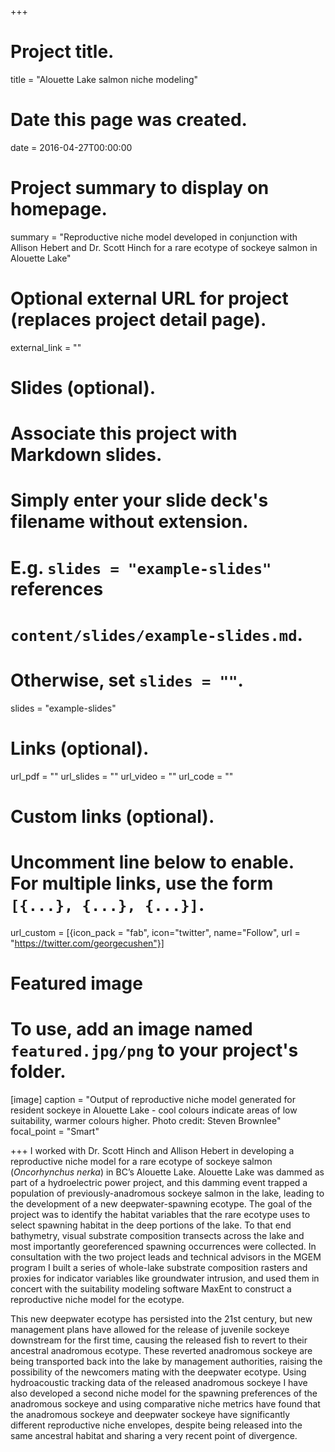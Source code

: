 +++
# Project title.
title = "Alouette Lake salmon niche modeling"

# Date this page was created.
date = 2016-04-27T00:00:00

# Project summary to display on homepage.
summary = "Reproductive niche model developed in conjunction with Allison Hebert and Dr. Scott Hinch for a rare ecotype of sockeye salmon in Alouette Lake"

# Optional external URL for project (replaces project detail page).
external_link = ""

# Slides (optional).
#   Associate this project with Markdown slides.
#   Simply enter your slide deck's filename without extension.
#   E.g. `slides = "example-slides"` references 
#   `content/slides/example-slides.md`.
#   Otherwise, set `slides = ""`.
slides = "example-slides"

# Links (optional).
url_pdf = ""
url_slides = ""
url_video = ""
url_code = ""

# Custom links (optional).
#   Uncomment line below to enable. For multiple links, use the form `[{...}, {...}, {...}]`.
url_custom = [{icon_pack = "fab", icon="twitter", name="Follow", url = "https://twitter.com/georgecushen"}]

# Featured image
# To use, add an image named `featured.jpg/png` to your project's folder. 

[image]
  caption = "Output of reproductive niche model generated for resident sockeye in Alouette Lake - cool colours indicate areas of low suitability, warmer colours higher. Photo credit: Steven Brownlee"
  focal_point = "Smart"
  
+++
 I worked with Dr. Scott Hinch and Allison Hebert in developing a reproductive niche model for a rare ecotype
of sockeye salmon (*Oncorhynchus nerka*) in BC’s Alouette Lake. Alouette Lake was dammed as
part of a hydroelectric power project, and this damming event trapped a population of
previously-anadromous sockeye salmon in the lake, leading to the development of a new
deepwater-spawning ecotype. The goal of the project was to identify the habitat variables that the
rare ecotype uses to select spawning habitat in the deep portions of the lake. To that end
bathymetry, visual substrate composition transects across the lake and most importantly 
georeferenced spawning occurrences were collected. In consultation with the two project leads
and technical advisors in the MGEM program I built a series of whole-lake substrate
composition rasters and proxies for indicator variables like groundwater intrusion, and used them
in concert with the suitability modeling software MaxEnt to construct a reproductive niche
model for the ecotype.

This new deepwater ecotype has persisted into the 21st century, but new management
plans have allowed for the release of juvenile sockeye downstream for the first time, causing the
released fish to revert to their ancestral anadromous ecotype. These reverted anadromous
sockeye are being transported back into the lake by management authorities, raising the
possibility of the newcomers mating with the deepwater ecotype. Using hydroacoustic tracking
data of the released anadromous sockeye I have also developed a second niche model for the
spawning preferences of the anadromous sockeye and using comparative niche metrics have
found that the anadromous sockeye and deepwater sockeye have significantly different
reproductive niche envelopes, despite being released into the same ancestral habitat and sharing a
very recent point of divergence. 
